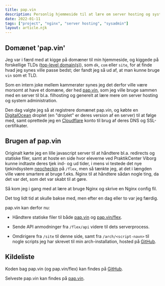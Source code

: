 ```yaml
---
title: pap.vin
description: Personlig hjemmeside til at lære om server hosting og system administration. Og domænet lød sjovt. Det var 90% af grunden.
date: 2022-01-11
tags: ["project", "nginx", "server hosting", "sysadmin"]
layout: article.njk
---
```


## Domænet 'pap.vin'

Jeg var i færd med at kigge på domæner til min hjemmeside, og kiggede på forskellige TLDs ([top-level domain(s)](https://en.wikipedia.org/wiki/Top-level_domain)), som `dk`, `com` eller `site`, for at finde hvad jeg synes ville passe bedst; der fandt jeg så ud af, at man kunne bruge `vin` som et TLD.

Som en intern joke mellem kammerater synes jeg det derfor ville være morsomt at have et domæne, der hed [pap.vin](https://pap.vin), som jeg ville bruge sammen med en server til bl.a. filhosting og generelt at lære mere om server hosting og system administration.

Den dag valgte jeg så at registrere domænet pap.vin, og købte en [DigitalOcean](https://www.digitalocean.com) droplet (en "droplet" er deres version af en server) til at følge med, samt oprettede jeg en [Cloudflare](https://www.cloudflare.com) konto til brug af deres DNS og SSL-certifikater.

## Brugen af pap.vin

Originalt kørte jeg en lille javascript server til at håndtere bl.a. redirects og statiske filer, samt at hoste en side hvor eleverne ved PraktikCenter Viborg kunne indtaste deres tjek ind- og ud tider, i mens vi testede det nye tjekindsystem [neocheckin](/projects/neocheckin) på `/flex`, men så tænkte jeg, at det i længden ville være smartere at bruge f.eks. Nginx til at håndtere sådan nogle ting, da det var det, som det var skabt til at gøre.

Så kom jeg i gang med at lære at bruge Nginx og skrive en Nginx config fil.

Det tog lidt tid at skulle bakse med, men efter en dag eller to var jeg færdig.

pap.vin kan derfor nu:
* Håndtere statiske filer til både [pap.vin](https://pap.vin) og [pap.vin/flex](https://pap.vin).

* Sende API anmodninger fra `/flex/api` videre til dets serverprocess.

* Omdirigere fra `/site`  til denne side, samt fra `/arch/<script-navn>` til nogle scripts jeg har skrevet til min arch-installation, hosted på [GitHub](https://github.com/camper0008/arch).

## Kildeliste

Koden bag pap.vin (og pap.vin/flex) kan findes på [GitHub](https://github.com/camper0008/pap.vin).

Selveste pap.vin kan findes på [pap.vin](https://pap.vin).
